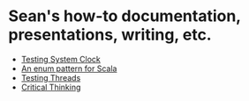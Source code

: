 # Sean's how-to documentation, presentations, writing, etc.

- [Testing System Clock](testing-system-clock.md)
- [An enum pattern for Scala](domain/src/main/scala/com/seanshubin/documentation/domain/DateRange.scala)
- [Testing Threads](domain/src/main/java/com/seanshubin/documentation/domain/async)
- [Critical Thinking](critical-thinking/with-geocentrism-example.md)
